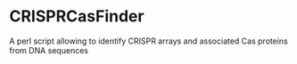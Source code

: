 # CRISPRCasFinder
A perl script allowing to identify CRISPR arrays and associated Cas proteins from DNA sequences
